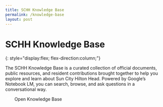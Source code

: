 ```yaml
---
title: SCHH Knowledge Base
permalink: /knowledge-base
layout: post
---
```


# SCHH Knowledge Base
{: style="display:flex; flex-direction:column;"}

The SCHH Knowledge Base is a curated collection of official documents, public resources, and resident contributions brought together to help you explore and learn about Sun City Hilton Head. Powered by Google’s Notebook LM, you can search, browse, and ask questions in a conversational way.

<sl-button variant="primary" href="nblm" style="align-self:center; width:auto;">
<svg slot="prefix" fill="currentColor" fill-rule="evenodd" height="1em" style="flex:none;line-height:1; color:white;" viewBox="0 0 24 24" width="1.8em" height="1.8em" xmlns="http://www.w3.org/2000/svg"><title>NotebookLM</title><path d="M11.999 3.14C5.372 3.14 0 8.588 0 15.312v5.828h2.212v-.58c0-2.728 2.178-4.938 4.866-4.938 2.688 0 4.866 2.21 4.866 4.937v.581h2.212v-.58c0-3.967-3.17-7.18-7.078-7.18a6.966 6.966 0 00-4.086 1.318C4.2 12.262 6.687 10.59 9.56 10.59c4.057 0 7.347 3.338 7.347 7.453v3.097h2.212v-3.097c0-5.355-4.28-9.698-9.56-9.698a9.438 9.438 0 00-6.217 2.332C4.984 7.528 8.244 5.383 12 5.383c5.406 0 9.788 4.446 9.788 9.93v5.827H24v-5.828C23.999 8.588 18.627 3.14 11.999 3.14z"></path></svg>
Open Knowledge Base
</sl-button>
